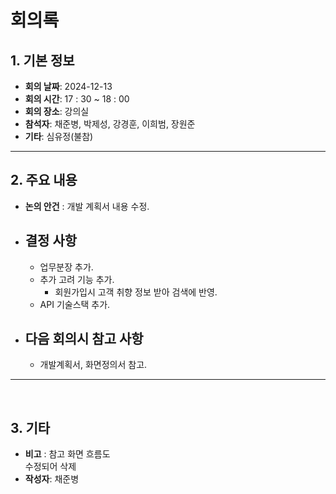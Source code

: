 # 회의록

## 1. 기본 정보

- **회의 날짜**: 2024-12-13
- **회의 시간**: 17 : 30 ~ 18 : 00
- **회의 장소**: 강의실
- **참석자**: 채준병, 박제성, 강경훈, 이희범, 장원준
- **기타**: 심유정(불참)

---

## 2. 주요 내용

- **논의 안건** : 개발 계획서 내용 수정.
- ## **결정 사항**

  - 업무분장 추가.
  - 추가 고려 기능 추가.
    - 회원가입시 고객 취향 정보 받아 검색에 반영.
  - API 기술스택 추가.

- ## **다음 회의시 참고 사항**
  - 개발계획서, 화면정의서 참고.

---

<br/>

## 3. 기타

- **비고** : 참고 화면 흐름도  
  수정되어 삭제
- **작성자**: 채준병
